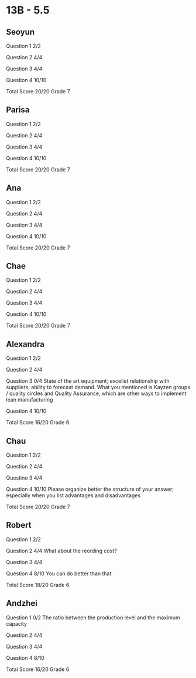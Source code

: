 # 13B - 5.5

## Seoyun

Question 1      2/2

Question 2      4/4

Question 3      4/4

Question 4      10/10

Total Score     20/20 Grade 7

## Parisa

Question 1      2/2

Question 2      4/4

Question 3      4/4

Question 4      10/10

Total Score     20/20 Grade 7

## Ana

Question 1      2/2

Question 2      4/4

Question 3      4/4

Question 4      10/10

Total Score     20/20 Grade 7

## Chae

Question 1      2/2

Question 2      4/4

Question 3      4/4

Question 4      10/10

Total Score     20/20 Grade 7

## Alexandra

Question 1      2/2

Question 2      4/4

Question 3      0/4
                State of the art equipment; excellet relationship with suppliers;
                ability to forecast demand.
                What you mentioned is Kayzen groups / quality circles and Quality
                Assurance, which are other ways to implement lean manufacturing

Question 4      10/10

Total Score     16/20 Grade 6

## Chau

Question 1      2/2

Question 2      4/4

Questino 3      4/4

Question 4      10/10
                Please organize better the structure of your answer; especially
                when you list advantages and disadvantages

Total Score     20/20 Grade 7

## Robert

Question 1      2/2

Question 2      4/4
                What about the reording cost?

Question 3      4/4

Question 4      8/10
                You can do better than that

Total Score     18/20 Grade 6

## Andzhei

Question 1      0/2
                The ratio between the production level and the maximum capacity

Question 2      4/4

Question 3      4/4

Question 4      8/10

Total Score     16/20 Grade 6
